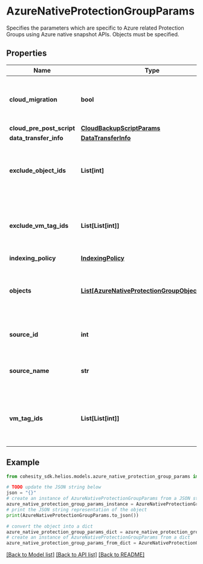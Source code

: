 # AzureNativeProtectionGroupParams

Specifies the parameters which are specific to Azure related Protection Groups using Azure native snapshot APIs. Objects must be specified.

## Properties

Name | Type | Description | Notes
------------ | ------------- | ------------- | -------------
**cloud_migration** | **bool** | Specifies whether or not to move the workload to the cloud. | [optional] 
**cloud_pre_post_script** | [**CloudBackupScriptParams**](CloudBackupScriptParams.md) |  | [optional] 
**data_transfer_info** | [**DataTransferInfo**](DataTransferInfo.md) |  | [optional] 
**exclude_object_ids** | **List[int]** | Specifies the objects to be excluded in the Protection Group. | [optional] 
**exclude_vm_tag_ids** | **List[List[int]]** | Array of arrays of VM Tag Ids that Specify VMs to Exclude. | [optional] 
**indexing_policy** | [**IndexingPolicy**](IndexingPolicy.md) |  | [optional] 
**objects** | [**List[AzureNativeProtectionGroupObjectParams]**](AzureNativeProtectionGroupObjectParams.md) | Specifies the objects to be included in the Protection Group. | [optional] 
**source_id** | **int** | Specifies the id of the parent of the objects. | [optional] [readonly] 
**source_name** | **str** | Specifies the name of the parent of the objects. | [optional] [readonly] 
**vm_tag_ids** | **List[List[int]]** | Array of arrays of VM Tag Ids that Specify VMs to Protect. | [optional] 

## Example

```python
from cohesity_sdk.helios.models.azure_native_protection_group_params import AzureNativeProtectionGroupParams

# TODO update the JSON string below
json = "{}"
# create an instance of AzureNativeProtectionGroupParams from a JSON string
azure_native_protection_group_params_instance = AzureNativeProtectionGroupParams.from_json(json)
# print the JSON string representation of the object
print(AzureNativeProtectionGroupParams.to_json())

# convert the object into a dict
azure_native_protection_group_params_dict = azure_native_protection_group_params_instance.to_dict()
# create an instance of AzureNativeProtectionGroupParams from a dict
azure_native_protection_group_params_from_dict = AzureNativeProtectionGroupParams.from_dict(azure_native_protection_group_params_dict)
```
[[Back to Model list]](../README.md#documentation-for-models) [[Back to API list]](../README.md#documentation-for-api-endpoints) [[Back to README]](../README.md)


